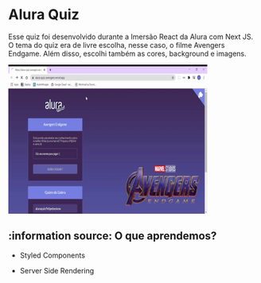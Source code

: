# Alura Quiz

Esse quiz foi desenvolvido durante a Imersão React da Alura com Next JS. O tema do quiz era de livre escolha, nesse caso, o filme Avengers Endgame. Além disso, escolhi também as cores, background e imagens.

<img src="./assets/landingPage.gif" width="400px" height="300px">

## :information source: O que aprendemos?

- Styled Components

- Server Side Rendering
